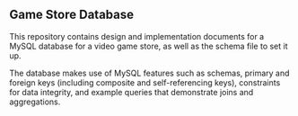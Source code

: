 Game Store Database
-------------------

This repository contains design and implementation documents for a MySQL database for a video game store, as well as the schema file to set it up. 

The database makes use of MySQL features such as schemas, primary and foreign keys (including composite and self-referencing keys), constraints for data integrity, and example queries that demonstrate joins and aggregations.
